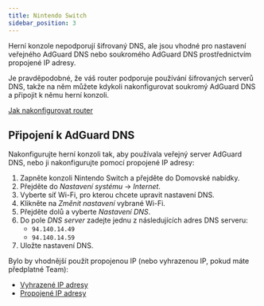 ```yaml
---
title: Nintendo Switch
sidebar_position: 3
---
```


Herní konzole nepodporují šifrovaný DNS, ale jsou vhodné pro nastavení veřejného AdGuard DNS nebo soukromého AdGuard DNS prostřednictvím propojené IP adresy.

Je pravděpodobné, že váš router podporuje používání šifrovaných serverů DNS, takže na něm můžete kdykoli nakonfigurovat soukromý AdGuard DNS a připojit k němu herní konzoli.

[Jak nakonfigurovat router](/private-dns/connect-devices/routers/routers.md)

## Připojení k AdGuard DNS

Nakonfigurujte herní konzoli tak, aby používala veřejný server AdGuard DNS, nebo ji nakonfigurujte pomocí propojené IP adresy:

1. Zapněte konzoli Nintendo Switch a přejděte do Domovské nabídky.
2. Přejděte do _Nastavení systému_ → _Internet_.
3. Vyberte síť Wi-Fi, pro kterou chcete upravit nastavení DNS.
4. Klikněte na _Změnit nastavení_ vybrané Wi-Fi.
5. Přejděte dolů a vyberte _Nastavení DNS_.
6. Do pole _DNS server_ zadejte jednu z následujících adres DNS serveru:
    - `94.140.14.49`
    - `94.140.14.59`
7. Uložte nastavení DNS.

Bylo by vhodnější použít propojenou IP (nebo vyhrazenou IP, pokud máte předplatné Team):

- [Vyhrazené IP adresy](/private-dns/connect-devices/other-options/dedicated-ip.md)
- [Propojené IP adresy](/private-dns/connect-devices/other-options/linked-ip.md)
